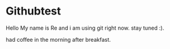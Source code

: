 # Githubtest

Hello My name is Re and i am using git right now. stay tuned
:).

had coffee in the morning after breakfast.
